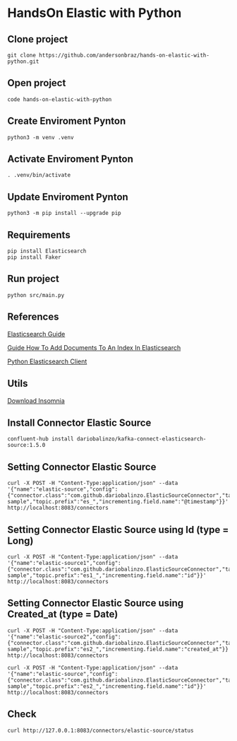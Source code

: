 # HandsOn Elastic with Python


## Clone project

```shell
git clone https://github.com/andersonbraz/hands-on-elastic-with-python.git
```
## Open project

```shell
code hands-on-elastic-with-python
```

## Create Enviroment Pynton

```shell
python3 -m venv .venv
```

## Activate Enviroment Pynton

```shell
. .venv/bin/activate
```
## Update Enviroment Pynton

```shell
python3 -m pip install --upgrade pip
```

## Requirements

```shell
pip install Elasticsearch
pip install Faker
```

## Run project

```shell
python src/main.py
```

## References

[Elasticsearch Guide](https://www.elastic.co/guide/en/elasticsearch/reference/current)

[Guide How To Add Documents To An Index In Elasticsearch](https://kb.objectrocket.com/elasticsearch/guide-how-to-add-documents-to-an-index-in-elasticsearch)

[Python Elasticsearch Client](https://elasticsearch-py.readthedocs.io/en/v7.16.3/)

## Utils

[Download Insomnia](https://insomnia.res/download)

## Install Connector Elastic Source


```shell
confluent-hub install dariobalinzo/kafka-connect-elasticsearch-source:1.5.0
```

## Setting Connector Elastic Source

```shell
curl -X POST -H "Content-Type:application/json" --data '{"name":"elastic-source","config":{"connector.class":"com.github.dariobalinzo.ElasticSourceConnector","tasks.max":"1","es.host":"localhost","es.port":"9200","index.prefix":"inter-sample","topic.prefix":"es_","incrementing.field.name":"@timestamp"}}' http://localhost:8083/connectors
```

## Setting Connector Elastic Source using Id (type = Long)

```shell
curl -X POST -H "Content-Type:application/json" --data '{"name":"elastic-source1","config":{"connector.class":"com.github.dariobalinzo.ElasticSourceConnector","tasks.max":"1","es.host":"localhost","es.port":"9200","index.prefix":"inter-sample","topic.prefix":"es1_","incrementing.field.name":"id"}}' http://localhost:8083/connectors
```
## Setting Connector Elastic Source using Created_at (type = Date)

```shell
curl -X POST -H "Content-Type:application/json" --data '{"name":"elastic-source2","config":{"connector.class":"com.github.dariobalinzo.ElasticSourceConnector","tasks.max":"1","es.host":"localhost","es.port":"9200","index.prefix":"inter-sample","topic.prefix":"es2_","incrementing.field.name":"created_at"}}' http://localhost:8083/connectors
```


```shell
curl -X POST -H "Content-Type:application/json" --data '{"name":"elastic-source","config":{"connector.class":"com.github.dariobalinzo.ElasticSourceConnector","tasks.max":"1","es.host":"localhost","es.port":"9200","index.prefix":"inter-sample","topic.prefix":"es2_","incrementing.field.name":"id"}}' http://localhost:8083/connectors
```

## Check 

```shell
curl http://127.0.0.1:8083/connectors/elastic-source/status
```